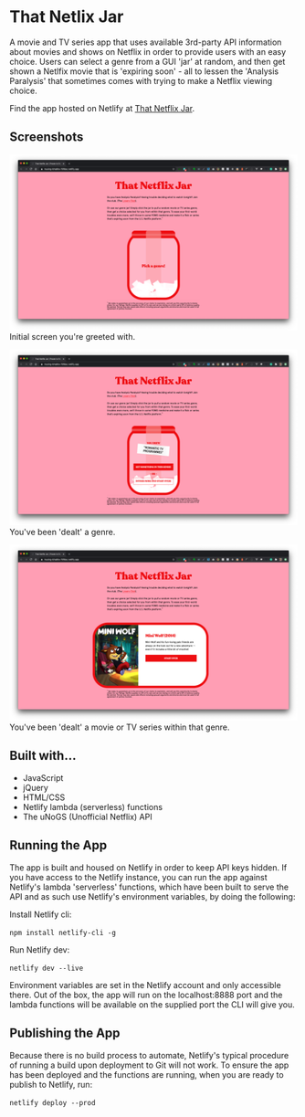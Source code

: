 # That Netlix Jar

A movie and TV series app that uses available 3rd-party API information about movies and shows on Netflix in order to provide users with an easy choice. Users can select a genre from a GUI 'jar' at random, and then get shown a Netlfix movie that is 'expiring soon' - all to lessen the 'Analysis Paralysis' that sometimes comes with trying to make a Netflix viewing choice.

Find the app hosted on Netlify at [That Netflix Jar](https://musing-bhabha-78fdac.netlify.app/).

## Screenshots

![Initial screen](/screenshots/initial-screen_2.png)
Initial screen you're greeted with.

![Genre selected screen](/screenshots/genre-selection.png)
You've been 'dealt' a genre.

![Movie selected screen](/screenshots/movie-selection.png)
You've been 'dealt' a movie or TV series within that genre.

## Built with...

- JavaScript
- jQuery
- HTML/CSS
- Netlify lambda (serverless) functions
- The uNoGS (Unofficial Netflix) API

## Running the App

The app is built and housed on Netlify in order to keep API keys hidden. If you have access to the Netlify instance, you can run the app against Netlify's lambda 'serverless' functions, which have been built to serve the API and as such use Netlify's environment variables, by doing the following:

Install Netlify cli:

`npm install netlify-cli -g`

Run Netlify dev:

`netlify dev --live`

Environment variables are set in the Netlify account and only accessible there. Out of the box, the app will run on the localhost:8888 port and the lambda functions will be available on the supplied port the CLI will give you.

## Publishing the App

Because there is no build process to automate, Netlify's typical procedure of running a build upon deployment to Git will not work. To ensure the app has been deployed and the functions are running, when you are ready to publish to Netlify, run:

`netlify deploy --prod`
